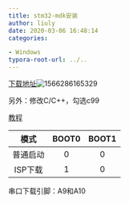 ```yaml
---
title: stm32-mdk安装
author: liuly
date: 2020-03-06 16:48:14
categories:

- Windows
typora-root-url: ../..
---
```


[下载地址](https://guanghou-my.sharepoint.com/:f:/g/personal/chenghello_get365_pw/EhgWI9ibjTFDq1Mab3wvyFsBaLrZJ9T5qW_1DghwHX-Ruw)![1566286165329](/images/stm32-mdk安装/1566286165329.png)

另外：修改C/C++，勾选c99

[教程](https://www.cnblogs.com/firege/p/5748260.html)

|   模式   | BOOT0 | BOOT1 |
| :------: | :---: | :---: |
| 普通启动 |   0   |   0   |
| ISP下载  |   1   |   0   |

串口下载引脚：A9和A10